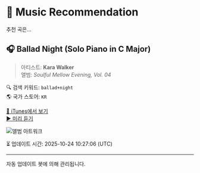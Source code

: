 
# 🎵 Music Recommendation

추천 곡은...

## 🎧 Ballad Night (Solo Piano in C Major)  
> 아티스트: **Kara Walker**  
> 앨범: _Soulful Mellow Evening, Vol. 04_  

🔍 검색 키워드: `ballad+night`  
🌎 국가 스토어: `KR`

[🔗 iTunes에서 보기](https://music.apple.com/kr/album/ballad-night-solo-piano-in-c-major/1637612699?i=1637612838&uo=4)  
[▶️ 미리 듣기](https://audio-ssl.itunes.apple.com/itunes-assets/AudioPreview112/v4/3e/e8/be/3ee8be0d-266d-cd3e-8361-df9810a601cc/mzaf_14571679472416523117.plus.aac.p.m4a)

![앨범 아트워크](https://is1-ssl.mzstatic.com/image/thumb/Music112/v4/e5/17/0e/e5170e3d-da24-2326-a2e1-3a8592268a88/709401747438_cover.jpg/100x100bb.jpg)

⏳ 업데이트 시간: 2025-10-24 10:27:06 (UTC)

---
자동 업데이트 봇에 의해 관리됩니다.
